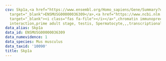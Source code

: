 ```yaml
---
csv: Skp1a,<a href="https://www.ensembl.org/Homo_sapiens/Gene/Summary?db=core;g=ENSMUSG00000036309"
  target="_blank">ENSMUSG00000036309</a>,<a href="https://www.ncbi.nlm.nih.gov/pubmed/25450459"
  target="_blank"><i class="fas fa-file"></i></a>",chromatin immunoprecipitation assay,direct
  interaction,prime adult stage, testis, Spermatocyte,,,transcriptional regulation,
data_alias: Skp1a
data_id: ENSMUSG00000036309
data_numevidence: 1
data_species: Mus musculus
data_taxid: '10090'
title: Skp1a
---
```

